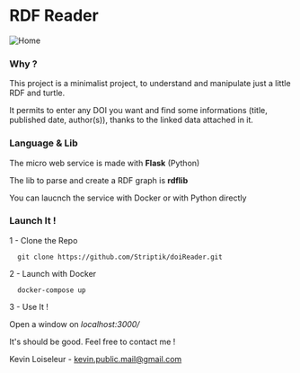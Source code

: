 
# RDF Reader 

![Home](https://image.ibb.co/bJkp4S/Capture_d_e_cran_2018_05_02_a_04_58_14.png)

### Why ?

This project is a minimalist project, to understand and manipulate just a little RDF and turtle.

It permits to enter any DOI you want and find some informations (title, published date, author(s)), thanks to the linked data attached in it.

### Language & Lib

The micro web service is made with **Flask** (Python)

The lib to parse and create a RDF graph is **rdflib**

You can laucnch the service with Docker or with Python directly

### Launch It !

1 - Clone the Repo


```
  git clone https://github.com/Striptik/doiReader.git
```

2 - Launch with Docker 


```
  docker-compose up 
```

3 - Use It !

Open a window on *localhost:3000/*


It's should be good. Feel free to contact me !

Kevin Loiseleur - kevin.public.mail@gmail.com


